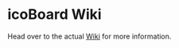 # icoBoard Wiki
Head over to the actual [Wiki](http://stylesuxx.github.io/icoboard-wiki) for more information.
